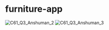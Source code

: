 # furniture-app
![C61_Q3_Anshuman_2](https://github.com/user-attachments/assets/1d9a6755-02a1-447c-a2e8-3ee4a09d5839)
![C61_Q3_Anshuman_3](https://github.com/user-attachments/assets/e0df7e7d-48d5-482b-90b0-fa5c5909f792)

